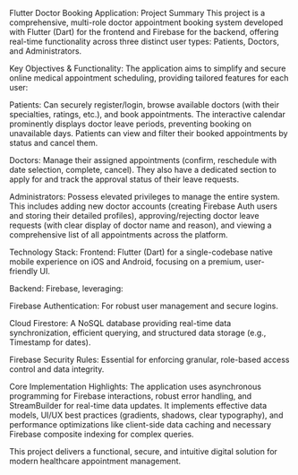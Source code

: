Flutter Doctor Booking Application: Project Summary
This project is a comprehensive, multi-role doctor appointment booking system developed with Flutter (Dart) for the frontend and Firebase for the backend, offering real-time functionality across three distinct user types: Patients, Doctors, and Administrators.

Key Objectives & Functionality:
The application aims to simplify and secure online medical appointment scheduling, providing tailored features for each user:

Patients: Can securely register/login, browse available doctors (with their specialties, ratings, etc.), and book appointments. The interactive calendar prominently displays doctor leave periods, preventing booking on unavailable days. Patients can view and filter their booked appointments by status and cancel them.

Doctors: Manage their assigned appointments (confirm, reschedule with date selection, complete, cancel). They also have a dedicated section to apply for and track the approval status of their leave requests.

Administrators: Possess elevated privileges to manage the entire system. This includes adding new doctor accounts (creating Firebase Auth users and storing their detailed profiles), approving/rejecting doctor leave requests (with clear display of doctor name and reason), and viewing a comprehensive list of all appointments across the platform.

Technology Stack:
Frontend: Flutter (Dart) for a single-codebase native mobile experience on iOS and Android, focusing on a premium, user-friendly UI.

Backend: Firebase, leveraging:

Firebase Authentication: For robust user management and secure logins.

Cloud Firestore: A NoSQL database providing real-time data synchronization, efficient querying, and structured data storage (e.g., Timestamp for dates).

Firebase Security Rules: Essential for enforcing granular, role-based access control and data integrity.

Core Implementation Highlights:
The application uses asynchronous programming for Firebase interactions, robust error handling, and StreamBuilder for real-time data updates. It implements effective data models, UI/UX best practices (gradients, shadows, clear typography), and performance optimizations like client-side data caching and necessary Firebase composite indexing for complex queries.

This project delivers a functional, secure, and intuitive digital solution for modern healthcare appointment management.
